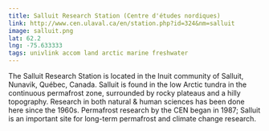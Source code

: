 ```yaml
---
title: Salluit Research Station (Centre d'études nordiques)
link: http://www.cen.ulaval.ca/en/station.php?id=324&nm=salluit
image: salluit.png
lat: 62.2
lng: -75.633333
tags: univlink accom land arctic marine freshwater
---
```


The Salluit Research Station is located in the Inuit community of Salluit, Nunavik, Québec, Canada. Salluit is found in
the low Arctic tundra in the continuous permafrost zone, surrounded by rocky plateaus and a hilly topography. Research
in both natural & human sciences has been done here since the 1960s. Permafrost research by the CEN began in 1987;
Salluit is an important site for long-term permafrost and climate change research.
